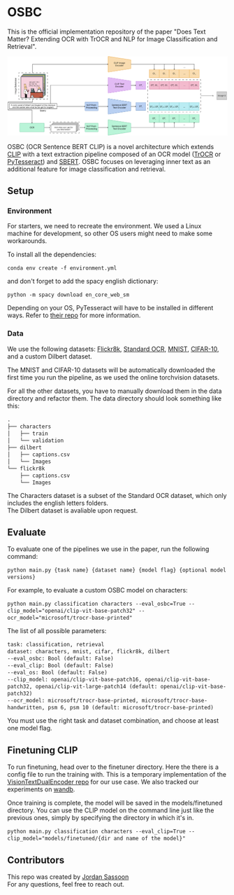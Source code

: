 # OSBC

This is the official implementation repository of the paper "Does Text Matter? Extending OCR with TrOCR and NLP for Image Classification and Retrieval".

![](/OSBC.jpg)

OSBC (OCR Sentence BERT CLIP) is a novel architecture which extends [CLIP](https://github.com/openai/CLIP) with a text extraction pipeline composed of an OCR model ([TrOCR](https://huggingface.co/docs/transformers/model_doc/trocr) or [PyTesseract](https://github.com/madmaze/pytesseract)) and [SBERT](https://www.sbert.net/). OSBC focuses on leveraging inner text as an additional feature for image classification and retrieval.

## Setup

### Environment
For starters, we need to recreate the environment. We used a Linux machine for development, so other OS users might need to make some workarounds.

To install all the dependencies:

```
conda env create -f environment.yml
```

and don't forget to add the spacy english dictionary:

```
python -m spacy download en_core_web_sm
```

Depending on your OS, PyTesseract will have to be installed in different ways. Refer to [their repo](https://github.com/madmaze/pytesseract) for more information.

### Data

We use the following datasets: [Flickr8k](https://www.kaggle.com/datasets/adityajn105/flickr8k), [Standard OCR](https://www.kaggle.com/datasets/preatcher/standard-ocr-dataset), [MNIST](https://pytorch.org/vision/main/generated/torchvision.datasets.MNIST.html), [CIFAR-10](https://pytorch.org/vision/main/generated/torchvision.datasets.CIFAR10.html#torchvision.datasets.CIFAR10), and a custom Dilbert dataset.

The MNIST and CIFAR-10 datasets will be automatically downloaded the first time you run the pipeline, as we used the online torchvision datasets.

For all the other datasets, you have to manually download them in the data directory and refactor them. The data directory should look something like this:

```
.
├── characters
│   ├── train
│   └── validation
├── dilbert
│   ├── captions.csv
│   └── Images
└── flickr8k
    ├── captions.csv
    └── Images
```

The Characters dataset is a subset of the Standard OCR dataset, which only includes the english letters folders.  
The Dilbert dataset is avaliable upon request.

## Evaluate

To evaluate one of the pipelines we use in the paper, run the following command:

```
python main.py {task name} {dataset name} {model flag} {optional model versions}
```

For example, to evaluate a custom OSBC model on characters:

```
python main.py classification characters --eval_osbc=True --clip_model="openai/clip-vit-base-patch32" --ocr_model="microsoft/trocr-base-printed"
```

The list of all possible parameters:

```
task: classification, retrieval 
dataset: characters, mnist, cifar, flickr8k, dilbert 
--eval_osbc: Bool (default: False)
--eval_clip: Bool (default: False)
--eval_os: Bool (default: False)
--clip_model: openai/clip-vit-base-patch16, openai/clip-vit-base-patch32, openai/clip-vit-large-patch14 (default: openai/clip-vit-base-patch32)
--ocr_model: microsoft/trocr-base-printed, microsoft/trocr-base-handwritten, psm 6, psm 10 (default: microsoft/trocr-base-printed)
```

You must use the right task and dataset combination, and choose at least one model flag.

## Finetuning CLIP

To run finetuning, head over to the finetuner directory. Here the there is a config file to run the training with. This is a temporary implementation of the [VisionTextDualEncoder repo](https://github.com/huggingface/transformers/tree/main/examples/pytorch/contrastive-image-text) for our use case. We also tracked our experiments on [wandb](https://wandb.ai/jordisassoon/huggingface/runs/p38m8r6t?workspace=user-jordisassoon).

Once training is complete, the model will be saved in the models/finetuned directory. You can use the CLIP model on the command line just like the previous ones, simply by specifying the directory in which it's in.

```
python main.py classification characters --eval_clip=True --clip_model="models/finetuned/{dir and name of the model}"
```

## Contributors

This repo was created by [Jordan Sassoon](https://github.com/jordisassoon)  
For any questions, feel free to reach out.